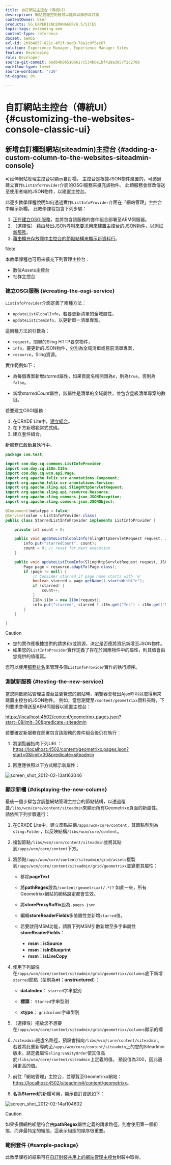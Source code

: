```yaml
---
title: 自訂網站主控台（傳統UI）
description: 網站管理控制檯可以延伸以顯示自訂欄
contentOwner: User
products: SG_EXPERIENCEMANAGER/6.5/SITES
topic-tags: extending-aem
content-type: reference
docset: aem65
exl-id: 2b9b4857-821c-4f2f-9ed9-78a1c9f5ac67
solution: Experience Manager, Experience Manager Sites
feature: Developing
role: Developer
source-git-commit: 66db4b0b5106617c534b6e1bf428a3057f2c2708
workflow-type: tm+mt
source-wordcount: '720'
ht-degree: 0%

---
```


# 自訂網站主控台（傳統UI）{#customizing-the-websites-console-classic-ui}

## 新增自訂欄到網站(siteadmin)主控台 {#adding-a-custom-column-to-the-websites-siteadmin-console}

可延伸網站管理主控台以顯示自訂欄。 主控台是根據JSON物件建置的，可透過建立實作`ListInfoProvider`介面的OSGI服務來擴充該物件。 此類服務會修改傳送至使用者端的JSON物件，以建置主控台。

此逐步教學課程說明如何透過實作`ListInfoProvider`介面在「網站管理」主控台中顯示新欄。 此教學課程包含下列步驟：

1. [正在建立OSGI服務](#creating-the-osgi-service)，並將包含該服務的套件組合部署至AEM伺服器。
1. （選擇性） [藉由發出JSON呼叫來要求用來建置主控台的JSON物件，以測試新服務](#testing-the-new-service)。
1. [藉由擴充存放庫中主控台的節點結構來顯示新資料行](#displaying-the-new-column)。

>[!NOTE]
>
>本教學課程也可用來擴充下列管理主控台：
>
>* 數位Assets主控台
>* 社群主控台
>

### 建立OSGI服務 {#creating-the-osgi-service}

`ListInfoProvider`介面定義了兩種方法：

* `updateListGlobalInfo`，若要更新清單的全域屬性，
* `updateListItemInfo`，以更新單一清單專案。

這兩種方法的引數為：

* `request`，關聯的Sling HTTP要求物件，
* `info`，要更新的JSON物件，分別為全域清單或目前清單專案，
* `resource`，Sling資源。

實作範例如下：

* 為每個專案新增&#x200B;*starred*&#x200B;屬性，如果頁面名稱開頭為&#x200B;*e*，則為`true`，否則為`false`。

* 新增&#x200B;*starredCount*&#x200B;屬性，該屬性是清單的全域屬性，並包含星級清單專案的數目。

若要建立OSGI服務：

1. 在CRXDE Lite中，[建立組合](/help/sites-developing/developing-with-crxde-lite.md#managing-a-bundle)。
1. 在下方新增範常式式碼。
1. 建立套件組合。

新服務已啟動且執行中。

```java
package com.test;

import com.day.cq.commons.ListInfoProvider;
import com.day.cq.i18n.I18n;
import com.day.cq.wcm.api.Page;
import org.apache.felix.scr.annotations.Component;
import org.apache.felix.scr.annotations.Service;
import org.apache.sling.api.SlingHttpServletRequest;
import org.apache.sling.api.resource.Resource;
import org.apache.sling.commons.json.JSONException;
import org.apache.sling.commons.json.JSONObject;

@Component(metatype = false)
@Service(value = ListInfoProvider.class)
public class StarredListInfoProvider implements ListInfoProvider {

    private int count = 0;

    public void updateListGlobalInfo(SlingHttpServletRequest request, JSONObject info, Resource resource) throws JSONException {
        info.put("starredCount", count);
        count = 0; // reset for next execution
    }

    public void updateListItemInfo(SlingHttpServletRequest request, JSONObject info, Resource resource) throws JSONException {
        Page page = resource.adaptTo(Page.class);
        if (page != null) {
            // Consider starred if page name starts with 'e'
            boolean starred = page.getName().startsWith("e");
            if (starred) {
                count++;
            }
            I18n i18n = new I18n(request);
            info.put("starred", starred ? i18n.get("Yes") : i18n.get("No"));
        }
    }

}
```

>[!CAUTION]
>
>* 您的實作應根據提供的請求和/或資源，決定是否應將資訊新增至JSON物件。
>* 如果您的`ListInfoProvider`實作定義了存在於回應物件中的屬性，則其值會由您提供的值覆寫。
>
>  您可以使用[服務排名](https://docs.osgi.org/javadoc/r2/org/osgi/framework/Constants.html#SERVICE_RANKING)來管理多個`ListInfoProvider`實作的執行順序。

### 測試新服務 {#testing-the-new-service}

當您開啟網站管理主控台並瀏覽您的網站時，瀏覽器會發出Ajax呼叫以取得用來建置主控台的JSON物件。 例如，當您瀏覽至`/content/geometrixx`資料夾時，下列要求會傳送至AEM伺服器以建置主控台：

[https://localhost:4502/content/geometrixx.pages.json?start=0&amp;limit=30&amp;predicate=siteadmin](https://localhost:4502/content/geometrixx.pages.json?start=0&amp;limit=30&amp;predicate=siteadmin)

若要確定新服務在部署包含該服務的套件組合後仍在執行：

1. 將瀏覽器指向下列URL：
   [https://localhost:4502/content/geometrixx.pages.json?start=0&amp;limit=30&amp;predicate=siteadmin](https://localhost:4502/content/geometrixx.pages.json?start=0&amp;limit=30&amp;predicate=siteadmin)

1. 回應應依照以下方式顯示新屬性：

![screen_shot_2012-02-13at163046](assets/screen_shot_2012-02-13at163046.png)

### 顯示新欄 {#displaying-the-new-column}

最後一個步驟包含調整網站管理主控台的節點結構，以透過覆蓋`/libs/wcm/core/content/siteadmin`來顯示所有Geometrixx頁面的新屬性。 請依照下列步驟進行：

1. 在CRXDE Lite中，建立節點結構`/apps/wcm/core/content`，其節點型別為`sling:Folder`，以反映結構`/libs/wcm/core/content`。

1. 複製節點`/libs/wcm/core/content/siteadmin`並將其貼到`/apps/wcm/core/content`下方。

1. 將節點`/apps/wcm/core/content/siteadmin/grid/assets`複製到`/apps/wcm/core/content/siteadmin/grid/geometrixx`並變更其屬性：

   * 移除&#x200B;**pageText**

   * 將&#x200B;**pathRegex**&#x200B;設為`/content/geometrixx(/.*)?`
如此一來，所有Geometrixx網站的網格設定都會生效。

   * 將&#x200B;**storeProxySuffix**&#x200B;設為`.pages.json`

   * 編輯&#x200B;**storeReaderFields**&#x200B;多值屬性並新增`starred`值。

   * 若要啟用MSM功能，請將下列MSM引數新增至多字串屬性&#x200B;**storeReaderFields**：

      * **msm：isSource**
      * **msm：isInBlueprint**
      * **msm：isLiveCopy**

1. 使用下列屬性在`/apps/wcm/core/content/siteadmin/grid/geometrixx/columns`底下新增`starred`節點（型別為&#x200B;**nt：unstructured**）：

   * **dataIndex**： `starred`字串型別

   * **標頭**： `Starred`字串型別

   * **xtype**： `gridcolumn`字串型別

1. （選擇性）拖放您不想要在`/apps/wcm/core/content/siteadmin/grid/geometrixx/columns`顯示的欄

1. `/siteadmin`是虛名路徑，預設會指向`/libs/wcm/core/content/siteadmin`。
若要將此重新導向至`/apps/wcm/core/content/siteadmin`上的您的Siteadmin版本，請定義屬性`sling:vanityOrder`使其值高於`/libs/wcm/core/content/siteadmin`上定義的值。 預設值為300，因此適用更高的值。

1. 前往「網站管理」主控台，並導覽至Geometrixx網站：
   [https://localhost:4502/siteadmin#/content/geometrixx](https://localhost:4502/siteadmin#/content/geometrixx)。

1. 名為&#x200B;**Starred**&#x200B;的新欄可用，顯示自訂資訊如下：

![screen_shot_2012-02-14at104602](assets/screen_shot_2012-02-14at104602.png)

>[!CAUTION]
>
>如果多個網格組態符合由&#x200B;**pathRegex**&#x200B;屬性定義的請求路徑，則會使用第一個組態，而非最特定的組態，這表示組態的順序很重要。

### 範例套件 {#sample-package}

此教學課程的結果可在[自訂封裝共用上的網站管理主控台](https://localhost:4502/crx/packageshare/index.html/content/marketplace/marketplaceProxy.html?packagePath=/content/companies/public/adobe/packages/helper/customizing-siteadmin)封裝中取得。
